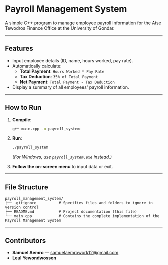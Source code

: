 
# Payroll Management System

A simple C++ program to manage employee payroll information for the Atse Tewodros Finance Office at the University of Gondar.

---

## Features

- Input employee details (ID, name, hours worked, pay rate).
- Automatically calculate:
  - **Total Payment**: `Hours Worked * Pay Rate`
  - **Tax Deduction**: `35% of Total Payment`
  - **Net Payment**: `Total Payment - Tax Deduction`
- Display a summary of all employees' payroll information.

---

## How to Run

1. **Compile**:
   ```bash
   g++ main.cpp -o payroll_system
   ```

2. **Run**:
   ```bash
   ./payroll_system
   ```
   *(For Windows, use `payroll_system.exe` instead.)*

3. **Follow the on-screen menu** to input data or exit.

---

## File Structure

```
payroll_management_system/
├── .gitignore          # Specifies files and folders to ignore in version control
├── README.md           # Project documentation (this file)
└── main.cpp            # Contains the complete implementation of the Payroll Management System
```

---

## Contributors

- **Samuel Aemro** — samuelaemrowork12@gmail.com  
- **Leul Yewondwossen**
```
